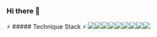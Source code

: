 ### Hi there 👋

<!--
**sangheum1/sangheum1** is a ✨ _special_ ✨ repository because its `README.md` (this file) appears on your GitHub profile.

Here are some ideas to get you started:

- 🔭 I’m currently working on ...
- 🌱 I’m currently learning ...
- 👯 I’m looking to collaborate on ...
- 🤔 I’m looking for help with ...
- 💬 Ask me about ...
- 📫 How to reach me: ...
- 😄 Pronouns: ...
- ⚡ Fun fact: ...
-->

:zap: ##### Technique Stack :zap:
<img src="https://img.shields.io/badge/Visual Studio Code-007ACC?style=flat-square&logo=Visual Studio Code&logoColor=white"/><img src="https://img.shields.io/badge/HTML5-E34F26?style=flat&logo=HTML5&logoColor=white" /><img src="https://img.shields.io/badge/CSS3-1572B6?style=flat&logo=CSS3&logoColor=white" /><img src="https://img.shields.io/badge/JavaScript-F7DF1E?style=flat&logo=JavaScript&logoColor=white" /><img src="https://img.shields.io/badge/Bootstrap-7952B3?style=flat&logo=Bootstrap&logoColor=white" /><img src="https://img.shields.io/badge/PHP-777BB4?style=flat-square&logo=php&logoColor=white"/><img src="https://img.shields.io/badge/Laravel-FF2D20?style=flat-square&logo=Laravel&logoColor=white"><img src="https://img.shields.io/badge/MariaDB-003545?style=flat&logo=MariaDB&logoColor=white" /><img src="https://img.shields.io/badge/Vue.js-4FC08D?style=flat-square&logo=vuedotjs&logoColor=white"/>

